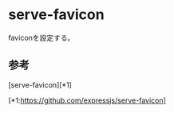 # serve-favicon

faviconを設定する。

## 参考

[serve-favicon][*1]

[*1:https://github.com/expressjs/serve-favicon]